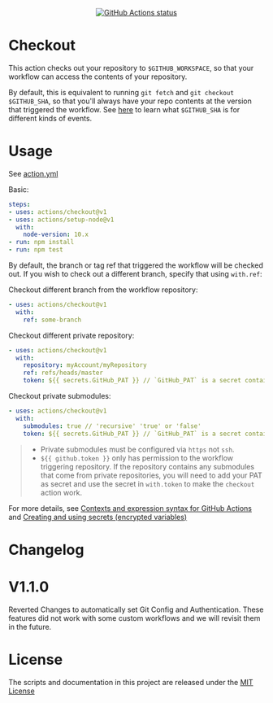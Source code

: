 <p align="center">
  <a href="https://github.com/actions/checkout"><img alt="GitHub Actions status" src="https://github.com/actions/checkout/workflows/test-local/badge.svg"></a>
</p>

# Checkout

This action checks out your repository to `$GITHUB_WORKSPACE`, so that your workflow can access the contents of your repository.

By default, this is equivalent to running `git fetch` and `git checkout $GITHUB_SHA`, so that you'll always have your repo contents at the version that triggered the workflow.
See [here](https://help.github.com/en/articles/events-that-trigger-workflows) to learn what `$GITHUB_SHA` is for different kinds of events.

# Usage

See [action.yml](action.yml)

Basic:

```yaml
steps:
- uses: actions/checkout@v1
- uses: actions/setup-node@v1
  with:
    node-version: 10.x 
- run: npm install
- run: npm test
```

By default, the branch or tag ref that triggered the workflow will be checked out. If you wish to check out a different branch, specify that using `with.ref`:

Checkout different branch from the workflow repository:
```yaml
- uses: actions/checkout@v1
  with:
    ref: some-branch
```

Checkout different private repository:
```yaml
- uses: actions/checkout@v1
  with:
    repository: myAccount/myRepository
    ref: refs/heads/master
    token: ${{ secrets.GitHub_PAT }} // `GitHub_PAT` is a secret contains your PAT.
```

Checkout private submodules:
```yaml
- uses: actions/checkout@v1
  with:
    submodules: true // 'recursive' 'true' or 'false'
    token: ${{ secrets.GitHub_PAT }} // `GitHub_PAT` is a secret contains your PAT.
```
> - Private submodules must be configured via `https` not `ssh`.
> - `${{ github.token }}` only has permission to the workflow triggering repository. If the repository contains any submodules that come from private repositories, you will need to add your PAT as secret and use the secret in `with.token` to make the `checkout` action work.

For more details, see [Contexts and expression syntax for GitHub Actions](https://help.github.com/en/articles/contexts-and-expression-syntax-for-github-actions) and [Creating and using secrets (encrypted variables)](https://help.github.com/en/articles/virtual-environments-for-github-actions#creating-and-using-secrets-encrypted-variables)

# Changelog

# V1.1.0
Reverted Changes to automatically set Git Config and Authentication. These features did not work with some custom workflows and we will revisit them in the future.

# License

The scripts and documentation in this project are released under the [MIT License](LICENSE)
